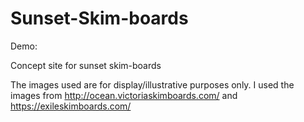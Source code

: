 # Sunset-Skim-boards
Demo: 

Concept site for sunset skim-boards

The images used are for display/illustrative purposes only. I used the images from http://ocean.victoriaskimboards.com/ and https://exileskimboards.com/
